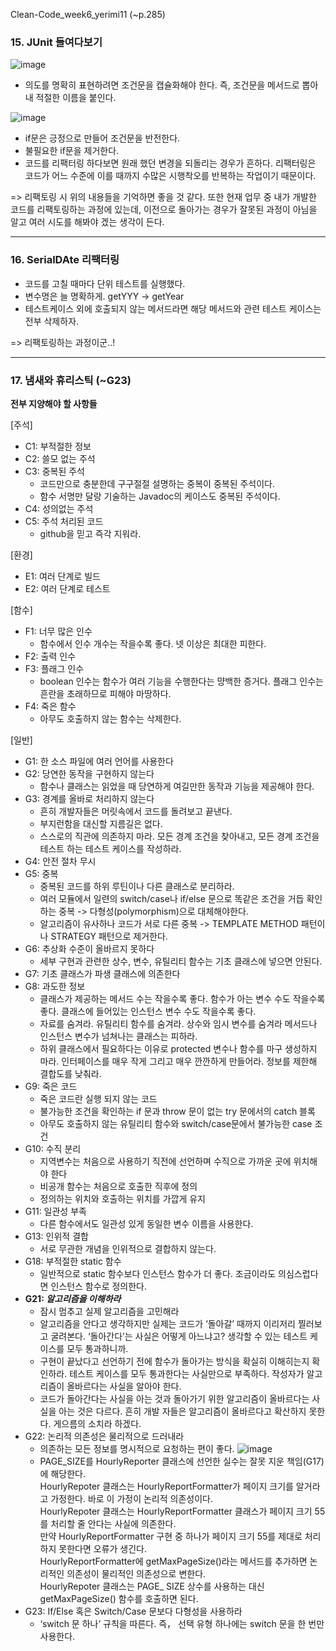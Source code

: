 Clean-Code_week6_yerimi11 (~p.285)  
  

### 15. JUnit 들여다보기   

![image](https://github.com/Growth-Collectors/Clean-Code/assets/93559998/5b01fdf3-27d8-4598-bc28-a80af1fe966b)  
- 의도를 명확히 표현하려면 조건문을 캡슐화해야 한다. 즉, 조건문을 메서드로 뽑아내 적절한 이름을 붙인다.
  
![image](https://github.com/Growth-Collectors/Clean-Code/assets/93559998/85f4d523-31c2-4eae-80fa-2af2509cf473)  

- if문은 긍정으로 만들어 조건문을 반전한다.
- 불필요한 if문을 제거한다.
- 코드를 리팩터링 하다보면 원래 했던 변경을 되돌리는 경우가 흔하다. 리팩터링은 코드가 어느 수준에 이를 때까지 수많은 시행착오를 반복하는 작업이기 때문이다.

=> 리팩토링 시 위의 내용들을 기억하면 좋을 것 같다. 또한 현재 업무 중 내가 개발한 코드를 리팩토링하는 과정에 있는데, 이전으로 돌아가는 경우가 잘못된 과정이 아님을 알고 여러 시도를 해봐야 겠는 생각이 든다.  

---  

  
### 16. SerialDAte 리팩터링  

- 코드를 고칠 때마다 단위 테스트를 실행했다.
- 변수명은 늘 명확하게. getYYY -> getYear
- 테스트케이스 외에 호출되지 않는 메서드라면 해당 메서드와 관련 테스트 케이스는 전부 삭제하자.

=> 리팩토링하는 과정이군..!  

---  

  
### 17. 냄새와 휴리스틱 (~G23)  
  
**전부 지양해야 할 사항들**  
  
[주석]  
- C1: 부적절한 정보
- C2: 쓸모 없는 주석
- C3: 중복된 주석
  - 코드만으로 충분한데 구구절절 설명하는 중복이 중복된 주석이다.
  - 함수 서명만 달랑 기술하는 Javadoc의 케이스도 중복된 주석이다.  
- C4: 성의없는 주석
- C5: 주석 처리된 코드
  - github을 믿고 즉각 지워라.

[환경]  
- E1: 여러 단계로 빌드
- E2: 여러 단계로 테스트

[함수]  
- F1: 너무 많은 인수
  - 함수에서 인수 개수는 작을수록 좋다. 넷 이상은 최대한 피한다.
- F2: 출력 인수
- F3: 플래그 인수
  - boolean 인수는 함수가 여러 기능을 수행한다는 먕백한 증거다. 플래그 인수는 흔란을 초래하므로 피해야 마땅하다.
- F4: 죽은 함수
  - 아무도 호출하지 않는 함수는 삭제한다.

[일반]  
- G1: 한 소스 파일에 여러 언어를 사용한다
- G2: 당연한 동작을 구현하지 않는다
  - 함수나 클래스는 읽었을 때 당연하게 여길만한 동작과 기능을 제공해야 한다.
- G3: 경계를 올바로 처리하지 않는다
  - 흔히 개발자들은 머릿속에서 코드를 돌려보고 끝낸다.  
  - 부지런함을 대신할 지름길은 없다.
  - 스스로의 직관에 의존하지 마라. 모든 경계 조건을 찾아내고, 모든 경계 조건을 테스트 하는 테스트 케이스를 작성하라.
- G4: 안전 절차 무시
- G5: 중복
  - 중복된 코드를 하위 루틴이나 다른 클래스로 분리하라.
  - 여러 모듈에서 일련의 switch/case나 if/else 문으로 똑같은 조건을 거듭 확인하는 중복 -> 다형성(polymorphism)으로 대체해야한다.
  - 알고리즘이 유사하나 코드가 서로 다른 중복 -> TEMPLATE METHOD 패턴이나 STRATEGY 패턴으로 제거한다.
- G6: 추상화 수준이 올바르지 못하다
  - 세부 구현과 관련한 상수, 변수, 유틸리티 함수는 기초 클래스에 넣으면 안된다.
- G7: 기초 클래스가 파생 클래스에 의존한다  
- G8: 과도한 정보  
  - 클래스가 제공하는 메서드 수는 작을수록 좋다. 함수가 아는 변수 수도 작을수록 좋다. 클래스에 들어있는 인스턴스 변수 수도 작을수록 좋다.
  - 자료를 숨겨라. 유틸리티 함수를 숨겨라. 상수와 임시 변수를 숨겨라 메서드나 인스턴스 변수가 넘쳐나는 클래스는 피하라.
  - 하위 클래스에서 필요하다는 이유로 protected 변수나 함수를 마구 생성하지 마라. 인터페이스를 매우 작게 그리고 매우 깐깐하게 만들어라. 정보를 제한해 결합도를 낮춰라.
- G9: 죽은 코드
  - 죽은 코드란 실행 되지 않는 코드
  - 불가능한 조건을 확인하는 if 문과 throw 문이 없는 try 문에서의 catch 블록
  - 아무도 호출하지 않는 유틸리티 함수와 switch/case문에서 불가능한 case 조건
- G10: 수직 분리
  - 지역변수는 처음으로 사용하기 직전에 선언하며 수직으로 가까운 곳에 위치해야 한다
  - 비공개 함수는 처음으로 호출한 직후에 정의
  - 정의하는 위치와 호출하는 위치를 가깝게 유지
- G11: 일관성 부족
  - 다른 함수에서도 일관성 있게 동일한 변수 이름을 사용한다.
- G13: 인위적 결합
  - 서로 무관한 개념을 인위적으로 결합하지 않는다.
- G18: 부적절한 static 함수
  - 일반적으로 static 함수보다 인스턴스 함수가 더 좋다. 조금이라도 의심스럽다면 인스턴스 함수로 정의한다.  
- **G21: *알고리즘을 이해하라***
  - 잠시 멈추고 실제 알고리즘을 고민해라
  - 알고리즘을 안다고 생각하지만 실제는 코드가 ‘돌아갈’ 때까지 이리저리 찔러보고 굴려본다. ‘돌아간다’는 사실은 어떻게 아느냐고? 생각할 수 있는 테스트 케이스를 모두 통과하니까.
  - 구현이 끝났다고 선언하기 전에 함수가 돌아가는 방식을 확실히 이해히는지 확인하라. 테스트 케이스를 모두 통과한다는 사실만으로 부족하다. 작성자가 알고리즘이 올바르다는 사실을 알아야 한다.
  - 코드가 돌아간다는 사실을 아는 것과 돌아가기 위한 알고리즘이 올바르다는 사실을 아는 것은 다르다. 흔히 개발 자들은 알고리즘이 올바르다고 확산하지 못한다. 게으름의 소치라 하겠다.
- G22: 논리적 의존성은 물리적으로 드러내라
  - 의존하는 모든 정보를 명시적으로 요청하는 편이 좋다.
  ![image](https://github.com/Growth-Collectors/Clean-Code/assets/93559998/977badbe-2975-413c-b3d3-1d680dcc3bc8)
  - PAGE_SIZE를 HourlyReporter 클래스에 선언한 실수는 잘못 지운 책임(G17)에 해당한다.   
    HourlyRepoter 클래스는 HourlyReportFormatter가 페이지 크기를 알거라고 가정한다. 바로 이 가정이 논리적 의존성이다.   
    HourlyRepoter 클래스는 HourlyReportFormatter 클래스가 페이지 크기 55를 처리할 줄 안다는 사실에 의존한다.   
    만약 HourlyReportFormatter 구현 중 하나가 페이지 크기 55를 제대로 처리하지 못한다면 오류가 생긴다.  
    HourlyReportFormatter에 getMaxPageSize()라는 메서드를 추가하면 논리적인 의존성이 물리적인 의존성으로 변한다.   
    HourlyRepoter 클래스는 PAGE_ SIZE 상수를 사용하는 대신 getMaxPageSize() 함수를 호출하면 된다.    
- G23: If/Else 혹은 Switch/Case 문보다 다형성을 사용하라  
  -  ‘switch 문 하나’ 규칙을 따른다. 즉， 선택 유형 하나에는 switch 문을 한 번만 사용한다.  


  
